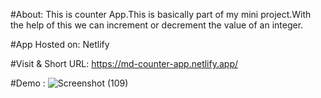 #About:
This is counter App.This is basically part of my mini project.With the help of this we can increment or decrement the value of an integer.

#App Hosted on:
Netlify

#Visit & Short URL:
https://md-counter-app.netlify.app/

#Demo : 
![Screenshot (109)](https://user-images.githubusercontent.com/86542840/232196464-33c3b601-42f6-4b5b-855b-826ac79c7850.png)

